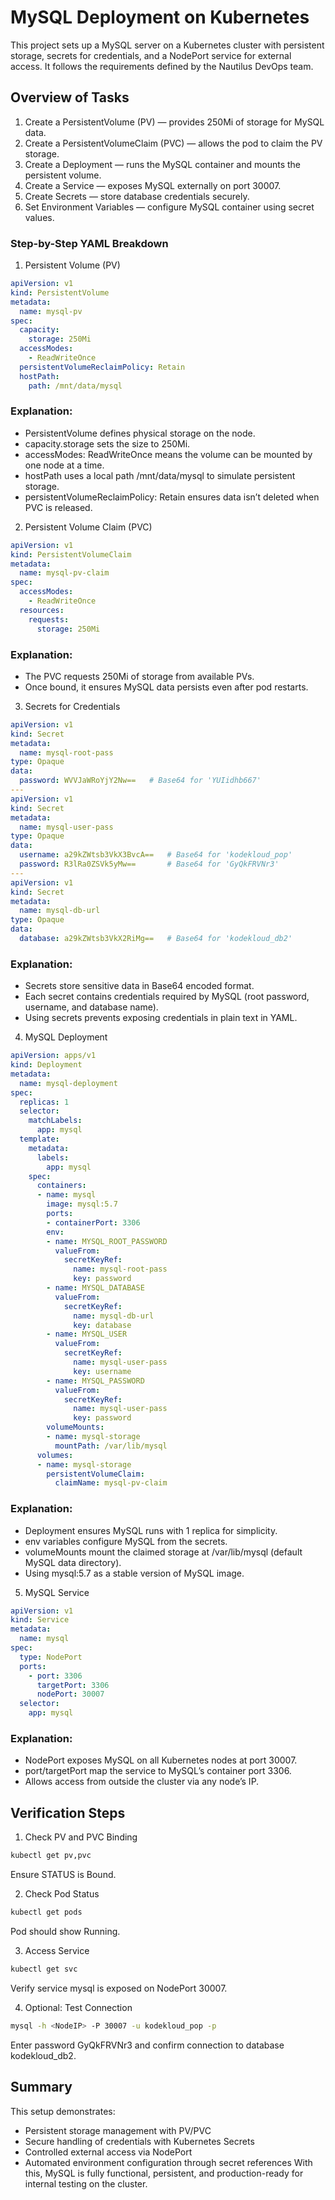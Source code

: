 # MySQL Deployment on Kubernetes
This project sets up a MySQL server on a Kubernetes cluster with persistent storage, secrets for credentials, and a NodePort service for external access.
It follows the requirements defined by the Nautilus DevOps team.

## Overview of Tasks
1. Create a PersistentVolume (PV) — provides 250Mi of storage for MySQL data.
2. Create a PersistentVolumeClaim (PVC) — allows the pod to claim the PV storage.
3. Create a Deployment — runs the MySQL container and mounts the persistent volume.
4. Create a Service — exposes MySQL externally on port 30007.
5. Create Secrets — store database credentials securely.
6. Set Environment Variables — configure MySQL container using secret values.

### Step-by-Step YAML Breakdown
1. Persistent Volume (PV)
```yaml
apiVersion: v1
kind: PersistentVolume
metadata:
  name: mysql-pv
spec:
  capacity:
    storage: 250Mi
  accessModes:
    - ReadWriteOnce
  persistentVolumeReclaimPolicy: Retain
  hostPath:
    path: /mnt/data/mysql
```

### Explanation:
  - PersistentVolume defines physical storage on the node.
  - capacity.storage sets the size to 250Mi.
  - accessModes: ReadWriteOnce means the volume can be mounted by one node at a time.
  - hostPath uses a local path /mnt/data/mysql to simulate persistent storage.
  - persistentVolumeReclaimPolicy: Retain ensures data isn’t deleted when PVC is released.

2. Persistent Volume Claim (PVC)
```yaml
apiVersion: v1
kind: PersistentVolumeClaim
metadata:
  name: mysql-pv-claim
spec:
  accessModes:
    - ReadWriteOnce
  resources:
    requests:
      storage: 250Mi
```
### Explanation:
  - The PVC requests 250Mi of storage from available PVs.
  - Once bound, it ensures MySQL data persists even after pod restarts.

3. Secrets for Credentials
```yaml
apiVersion: v1
kind: Secret
metadata:
  name: mysql-root-pass
type: Opaque
data:
  password: WVVJaWRoYjY2Nw==   # Base64 for 'YUIidhb667'
---
apiVersion: v1
kind: Secret
metadata:
  name: mysql-user-pass
type: Opaque
data:
  username: a29kZWtsb3VkX3BvcA==   # Base64 for 'kodekloud_pop'
  password: R3lRa0ZSVk5yMw==       # Base64 for 'GyQkFRVNr3'
---
apiVersion: v1
kind: Secret
metadata:
  name: mysql-db-url
type: Opaque
data:
  database: a29kZWtsb3VkX2RiMg==   # Base64 for 'kodekloud_db2'
```
### Explanation:
  - Secrets store sensitive data in Base64 encoded format.
  - Each secret contains credentials required by MySQL (root password, username, and database name).
  - Using secrets prevents exposing credentials in plain text in YAML.

4. MySQL Deployment
```yaml
apiVersion: apps/v1
kind: Deployment
metadata:
  name: mysql-deployment
spec:
  replicas: 1
  selector:
    matchLabels:
      app: mysql
  template:
    metadata:
      labels:
        app: mysql
    spec:
      containers:
      - name: mysql
        image: mysql:5.7
        ports:
        - containerPort: 3306
        env:
        - name: MYSQL_ROOT_PASSWORD
          valueFrom:
            secretKeyRef:
              name: mysql-root-pass
              key: password
        - name: MYSQL_DATABASE
          valueFrom:
            secretKeyRef:
              name: mysql-db-url
              key: database
        - name: MYSQL_USER
          valueFrom:
            secretKeyRef:
              name: mysql-user-pass
              key: username
        - name: MYSQL_PASSWORD
          valueFrom:
            secretKeyRef:
              name: mysql-user-pass
              key: password
        volumeMounts:
        - name: mysql-storage
          mountPath: /var/lib/mysql
      volumes:
      - name: mysql-storage
        persistentVolumeClaim:
          claimName: mysql-pv-claim
```
### Explanation:
  - Deployment ensures MySQL runs with 1 replica for simplicity.
  - env variables configure MySQL from the secrets.
  - volumeMounts mount the claimed storage at /var/lib/mysql (default MySQL data directory).
  - Using mysql:5.7 as a stable version of MySQL image.

5. MySQL Service
```yaml
apiVersion: v1
kind: Service
metadata:
  name: mysql
spec:
  type: NodePort
  ports:
    - port: 3306
      targetPort: 3306
      nodePort: 30007
  selector:
    app: mysql
````
### Explanation:
  - NodePort exposes MySQL on all Kubernetes nodes at port 30007.
  - port/targetPort map the service to MySQL’s container port 3306.
  - Allows access from outside the cluster via any node’s IP.

## Verification Steps
1. Check PV and PVC Binding
```bash
kubectl get pv,pvc
```
Ensure STATUS is Bound.

2. Check Pod Status
```bash
kubectl get pods
```
Pod should show Running.

3. Access Service
```bash
kubectl get svc
```
Verify service mysql is exposed on NodePort 30007.

4. Optional: Test Connection
```bash
mysql -h <NodeIP> -P 30007 -u kodekloud_pop -p
```
Enter password GyQkFRVNr3 and confirm connection to database kodekloud_db2.

## Summary
This setup demonstrates:
  - Persistent storage management with PV/PVC
  - Secure handling of credentials with Kubernetes Secrets
  - Controlled external access via NodePort
  - Automated environment configuration through secret references
With this, MySQL is fully functional, persistent, and production-ready for internal testing on the cluster.
